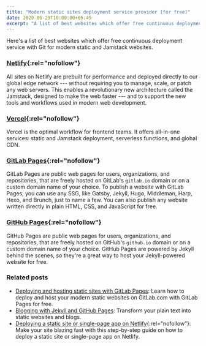 ```yaml
---
title: "Modern static sites deployment service provider [for free]"
date: 2020-06-29T10:00:00+05:45
excerpt: "A list of best websites which offer free continuous deployment with Git for modern static websites."
---
```


Here's a list of best websites which offer free continuous deployment service with Git for modern static and Jamstack websites.

### [Netlify](https://www.netlify.com/about/){:rel="nofollow"}

All sites on Netlify are prebuilt for performance and deployed directly to our global edge network --- without requiring you to manage, scale, or patch any web servers. This enables a revolutionary new architecture called the Jamstack, designed to make the web faster --- and to support the new tools and workflows used in modern web development.

### [Vercel](https://vercel.com/about){:rel="nofollow"}

Vercel is the optimal workflow for frontend teams. It offers all-in-one services: static and Jamstack deployment, serverless functions, and global CDN.

### [GitLab Pages](https://docs.gitlab.com/ee/user/project/pages/){:rel="nofollow"}

GitLab Pages are public web pages for users, organizations, and repositories, that are freely hosted on GitLab's `gitlab.io` domain or on a custom domain name of your choice. To publish a website with GitLab Pages, you can use any SSG, like Gatsby, Jekyll, Hugo, Middleman, Harp, Hexo, and Brunch, just to name a few. You can also publish any website written directly in plain HTML, CSS, and JavaScript for free.

### [GitHub Pages](https://pages.github.com/){:rel="nofollow"}

GitHub Pages are public web pages for users, organizations, and repositories, that are freely hosted on GitHub's `github.io` domain or on a custom domain name of your choice. GitHub Pages are powered by Jekyll behind the scenes, so they're a great way to host your Jekyll-powered website for free.

### Related posts

- [Deploying and hosting static sites with GitLab Pages](https://milanaryal.com.np/deploying-and-hosting-with-gitlab-pages/): Learn how to deploy and host your modern static websites on GitLab.com with GitLab Pages for free.
- [Blogging with Jekyll and GitHub Pages](https://milanaryal.com.np/blogging-with-jekyll-and-github-pages/): Transform your plain text into static websites and blogs.
- [Deploying a static site or single-page app on Netlify](https://www.netlify.com/blog/2016/10/27/a-step-by-step-guide-deploying-a-static-site-or-single-page-app/){:rel="nofollow"}: Make your site blazing fast with this step-by-step guide on how to deploy a static site or single-page app on Netlify.
